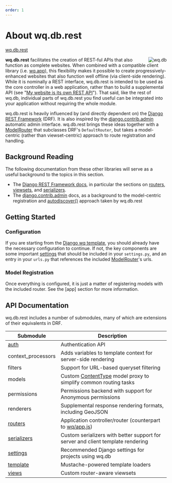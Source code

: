 ```yaml
---
order: 1
---
```


About wq.db.rest
================

[wq.db.rest]

<img align=right alt="wq.db" src="https://wq.io/images/128/wq.db.png">

**wq.db.rest** facilitates the creation of REST-ful APIs that also function as complete websites.  When combined with a compatible client library (i.e. [wq.app]), this flexibility makes it possible to create progressively-enhanced websites that also function well offline (via client-side rendering).  While it is nominally a REST interface, wq.db.rest is intended to be used as the core controller in a web application, rather than to build a supplemental API (see "[My website is its own REST API]").  That said, like the rest of wq.db, individual parts of wq.db.rest you find useful can be integrated into your application without requiring the whole module.

wq.db.rest is heavily influenced by (and directly dependent on) the [Django REST Framework] (DRF).  It is also inspired by the [django.contrib.admin] automatic admin interface.  wq.db.rest brings these ideas together with a [ModelRouter] that subclasses DRF's `DefaultRouter`, but takes a model-centric (rather than viewset-centric) approach to route registration and handling.

## Background Reading

The following documentation from these other libraries will serve as a useful background to the topics in this section.

 - The [Django REST Framework docs], in particular the sections on [routers], [viewsets], and [serializers].
 - The [django.contrib.admin] docs, as a background to the model-centric registration and [autodiscover()] approach taken by wq.db.rest

## Getting Started

### Configuration
If you are starting from the [Django wq template], you should already have the necessary configuration to continue.  If not, the key components are some important [settings] that should be included in your `settings.py`, and an entry in your `urls.py` that references the included  [ModelRouter]'s urls.

### Model Registration
Once everything is configured, it is just a matter of registering models with the included router.  See the [app] section for more information.

## API Documentation

wq.db.rest includes a number of submodules, many of which are extensions of their equivalents in DRF.

Submodule                | Description
------------------------ | -------------------------------------------
[auth]                   | Authentication API
context_processors       | Adds variables to template context for server-side rendering
filters                  | Support for URL-based queryset filtering
models                   | Custom [ContentType] model proxy to simplify common routing tasks
permissions              | Permissions backend with support for Anonymous permissions
renderers                | Supplemental response rendering formats, including GeoJSON
[routers][wqrouter]      | Application controller/router (counterpart to [wq/app.js])
[serializers][wqserial]  | Custom serializers with better support for server and client template rendering
[settings]               | Recommended Django settings for projects using wq.db
[template]               | Mustache-powered template loaders
[views]                  | Custom router-aware viewsets

[wq.db.rest]: https://github.com/wq/wq.db/blob/master/rest/
[wq.app]: https://wq.io/wq.app
[My website is its own REST API]: https://wq.io/docs/website-rest-api
[Django REST Framework]: http://django-rest-framework.org/
[django.contrib.admin]: https://docs.djangoproject.com/en/dev/ref/contrib/admin/
[ModelRouter]: https://wq.io/docs/router
[Django REST Framework docs]: http://django-rest-framework.org/
[routers]: http://django-rest-framework.org/api-guide/routers
[viewsets]: http://django-rest-framework.org/api-guide/viewsets
[serializers]: http://django-rest-framework.org/api-guide/serializers
[autodiscover()]: https://wq.io/docs/router
[Django wq template]: https://github.com/wq/django-wq-template
[auth]: https://wq.io/docs/auth
[filters]: https://wq.io/docs/filters
[ContentType]: https://docs.djangoproject.com/en/dev/ref/contrib/contenttypes/
[permissions]: https://wq.io/docs/permissions
[wqrouter]: https://wq.io/docs/router
[wq/app.js]: https://wq.io/docs/app-js
[wqserial]: https://wq.io/docs/serializers
[settings]: https://wq.io/docs/settings
[template]: https://wq.io/docs/template.py
[views]: https://wq.io/docs/views

